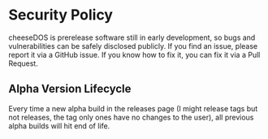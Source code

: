 # Security Policy

cheeseDOS is prerelease software still in early development, so bugs and vulnerabilities can be safely disclosed publicly. If you find an issue, please report it via a GitHub issue. If you know how to fix it, you can fix it via a Pull Request.

## Alpha Version Lifecycle
Every time a new alpha build in the releases page (I might release tags but not releases, the tag only ones have no changes to the user), all previous alpha builds will hit end of life.
